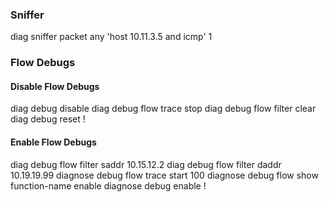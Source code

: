 ### Sniffer

  diag sniffer packet any 'host 10.11.3.5 and icmp' 1


### Flow Debugs
#### Disable Flow Debugs
  diag debug disable
  diag debug flow trace stop
  diag debug flow filter clear
  diag debug reset
  !
#### Enable Flow Debugs
  diag debug flow filter saddr 10.15.12.2
  diag debug flow filter daddr 10.19.19.99
  diagnose debug flow trace start 100
  diagnose debug flow show function-name enable
  diagnose debug enable
  !
